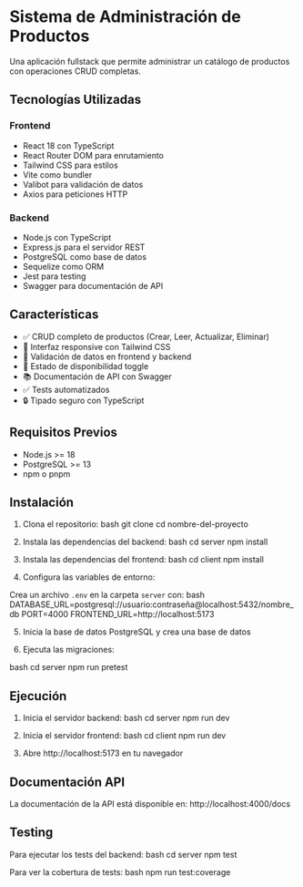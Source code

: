 # Sistema de Administración de Productos

Una aplicación fullstack que permite administrar un catálogo de productos con operaciones CRUD completas.

## Tecnologías Utilizadas

### Frontend
- React 18 con TypeScript
- React Router DOM para enrutamiento 
- Tailwind CSS para estilos
- Vite como bundler
- Valibot para validación de datos
- Axios para peticiones HTTP

### Backend
- Node.js con TypeScript
- Express.js para el servidor REST
- PostgreSQL como base de datos
- Sequelize como ORM
- Jest para testing
- Swagger para documentación de API

## Características

- ✅ CRUD completo de productos (Crear, Leer, Actualizar, Eliminar)
- 🎨 Interfaz responsive con Tailwind CSS
- 📝 Validación de datos en frontend y backend
- 🔄 Estado de disponibilidad toggle
- 📚 Documentación de API con Swagger
- ✅ Tests automatizados
- 🔒 Tipado seguro con TypeScript

## Requisitos Previos

- Node.js >= 18
- PostgreSQL >= 13
- npm o pnpm

## Instalación

1. Clona el repositorio:
bash
git clone <url-del-repositorio>
cd nombre-del-proyecto



2. Instala las dependencias del backend:
bash
cd server
npm install


3. Instala las dependencias del frontend:
bash
cd client
npm install


4. Configura las variables de entorno:

Crea un archivo `.env` en la carpeta `server` con:
bash
DATABASE_URL=postgresql://usuario:contraseña@localhost:5432/nombre_db
PORT=4000
FRONTEND_URL=http://localhost:5173


5. Inicia la base de datos PostgreSQL y crea una base de datos

6. Ejecuta las migraciones:

bash
cd server
npm run pretest


## Ejecución

1. Inicia el servidor backend:
bash
cd server
npm run dev


2. Inicia el servidor frontend:
bash
cd client
npm run dev


3. Abre http://localhost:5173 en tu navegador

## Documentación API

La documentación de la API está disponible en:
http://localhost:4000/docs

## Testing

Para ejecutar los tests del backend:
bash
cd server
npm test


Para ver la cobertura de tests:
bash
npm run test:coverage